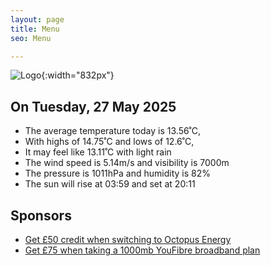 ```yaml
---
layout: page
title: Menu
seo: Menu

---
```


![Logo](/images/logo.jpg){:width="832px"}

<!-- weather_marker starts -->
## On Tuesday, 27 May 2025

- The average temperature today is 13.56˚C,
- With highs of 14.75˚C and lows of 12.6˚C,
- It may feel like 13.11˚C with light rain
- The wind speed is 5.14m/s and visibility is 7000m
- The pressure is 1011hPa and humidity is 82%
- The sun will rise at 03:59 and set at 20:11

<!-- weather_marker ends -->

## Sponsors

- [Get £50 credit when switching to Octopus Energy](https://bit.ly/3oD1nnS)
- [Get £75 when taking a 1000mb YouFibre broadband plan](https://aklam.io/91zWhU?)
